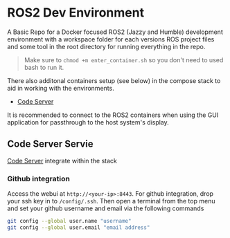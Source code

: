 # ROS2 Dev Environment

A Basic Repo for a Docker focused ROS2 (Jazzy and Humble) development environment with a workspace folder for each versions ROS project files and some tool in the root directory for running everything in the repo.

>Make sure to `chmod +m enter_container.sh` so you don't need to used bash to run it.

There also additonal containers setup (see below) in the compose stack to aid in working with the environments.
- [Code Server](https://github.com/linuxserver/docker-code-server)


It is recommended to connect to the ROS2 containers when using the GUI application for passthrough to the host system's display.


## Code Server Servie

[Code Server](https://github.com/linuxserver/docker-code-server) integrate within the stack

### Github integration
Access the webui at `http://<your-ip>:8443`. For github integration, drop your ssh key in to `/config/.ssh`. Then open a terminal from the top menu and set your github username and email via the following commands
```sh
git config --global user.name "username"
git config --global user.email "email address"
```